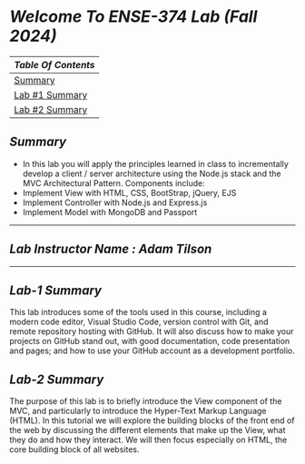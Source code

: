 # *Welcome To ENSE-374 Lab (Fall 2024)*

|  *Table Of Contents*       | 
| -------------  |
| [Summary](#summary)     |
| [Lab #1 Summary](#lab-1-summary) |
| [Lab #2 Summary](#lab-2-summary) |

## *Summary*

- In this lab you will apply the principles learned in class to
incrementally develop a client / server architecture using the
Node.js stack and the MVC Architectural Pattern.
Components include:
- Implement View with HTML, CSS, BootStrap, jQuery, EJS
- Implement Controller with Node.js and Express.js
- Implement Model with MongoDB and Passport
---

## *Lab Instructor Name : Adam Tilson*

---

## *Lab-1 Summary*

This lab introduces some of the tools used in this course, including a modern code editor, Visual Studio Code, version control with Git, and remote repository hosting with GitHub. It will also discuss how to make your projects on GitHub stand out, with good documentation, code presentation and pages; and how to use your GitHub account as a development portfolio.

## *Lab-2 Summary*

The purpose of this lab is to briefly introduce the View component of the MVC, and particularly to introduce the Hyper-Text Markup Language (HTML). In this tutorial we will explore the building blocks of the front end of the web by discussing the different elements that make up the View, what they do and how they interact. We will then focus especially on HTML, the core building block of all websites.